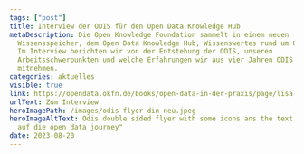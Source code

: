 ```yaml
---
tags: ["post"]
title: Interview der ODIS für den Open Data Knowledge Hub
metaDescription: Die Open Knowledge Foundation sammelt in einem neuen
  Wissensspeicher, dem Open Data Knowledge Hub, Wissenswertes rund um Open Data.
  Im Interview berichten wir von der Entstehung der ODIS, unseren
  Arbeitsschwerpunkten und welche Erfahrungen wir aus vier Jahren ODIS
  mitnehmen.
categories: aktuelles
visible: true
link: https://opendata.okfn.de/books/open-data-in-der-praxis/page/lisa-stubert-klemens-maget-open-data-informationsstelle-berlin
urlText: Zum Interview
heroImagePath: /images/odis-flyer-din-neu.jpeg
heroImageAltText: Odis double sided flyer with some icons ans the text "Komm mit
  auf die open data journey"
date: 2023-08-20
---
```

